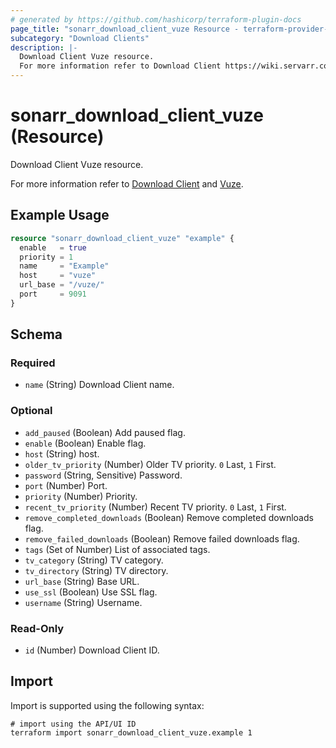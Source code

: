 ```yaml
---
# generated by https://github.com/hashicorp/terraform-plugin-docs
page_title: "sonarr_download_client_vuze Resource - terraform-provider-sonarr"
subcategory: "Download Clients"
description: |-
  Download Client Vuze resource.
  For more information refer to Download Client https://wiki.servarr.com/sonarr/settings#download-clients and Vuze https://wiki.servarr.com/sonarr/supported#vuze.
---
```


# sonarr_download_client_vuze (Resource)

<!-- subcategory:Download Clients -->Download Client Vuze resource.
For more information refer to [Download Client](https://wiki.servarr.com/sonarr/settings#download-clients) and [Vuze](https://wiki.servarr.com/sonarr/supported#vuze).

## Example Usage

```terraform
resource "sonarr_download_client_vuze" "example" {
  enable   = true
  priority = 1
  name     = "Example"
  host     = "vuze"
  url_base = "/vuze/"
  port     = 9091
}
```

<!-- schema generated by tfplugindocs -->
## Schema

### Required

- `name` (String) Download Client name.

### Optional

- `add_paused` (Boolean) Add paused flag.
- `enable` (Boolean) Enable flag.
- `host` (String) host.
- `older_tv_priority` (Number) Older TV priority. `0` Last, `1` First.
- `password` (String, Sensitive) Password.
- `port` (Number) Port.
- `priority` (Number) Priority.
- `recent_tv_priority` (Number) Recent TV priority. `0` Last, `1` First.
- `remove_completed_downloads` (Boolean) Remove completed downloads flag.
- `remove_failed_downloads` (Boolean) Remove failed downloads flag.
- `tags` (Set of Number) List of associated tags.
- `tv_category` (String) TV category.
- `tv_directory` (String) TV directory.
- `url_base` (String) Base URL.
- `use_ssl` (Boolean) Use SSL flag.
- `username` (String) Username.

### Read-Only

- `id` (Number) Download Client ID.

## Import

Import is supported using the following syntax:

```shell
# import using the API/UI ID
terraform import sonarr_download_client_vuze.example 1
```
